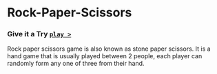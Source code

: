 # Rock-Paper-Scissors

### Give it a Try [`play >`](https://codepen.io/kanhaJI/full/eYVLxBR 'Play')

Rock paper scissors game is also known as stone paper scissors. It is a hand game that is usually played between 2 people, each player can randomly form any one of three from their hand.
